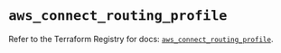 # `aws_connect_routing_profile`

Refer to the Terraform Registry for docs: [`aws_connect_routing_profile`](https://registry.terraform.io/providers/hashicorp/aws/5.36.0/docs/resources/connect_routing_profile).

